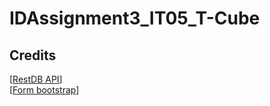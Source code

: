 # IDAssignment3_IT05_T-Cube

## Credits
[[RestDB API](https://restdb.io/)]  
[[Form bootstrap](https://getbootstrap.com/docs/4.0/examples/floating-labels/)]  
